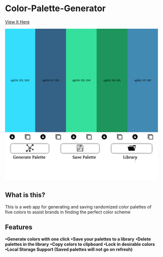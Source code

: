 # Color-Palette-Generator

[View It Here](https://salarc123.github.io/Color-Palette-Generator/)

![Example Image](./Images/example.png)

## What is this?
This is a web app for generating and saving randomized color palettes of five colors to assist brands in finding the perfect color scheme

## Features 
**•Generate colors with one click**
**•Save your palettes to a library**
**•Delete palettes in the library**
**•Copy colors to clipboard**
**•Lock in desirable colors**
**•Local Storage Support (Saved palettes will not go on refresh)**
